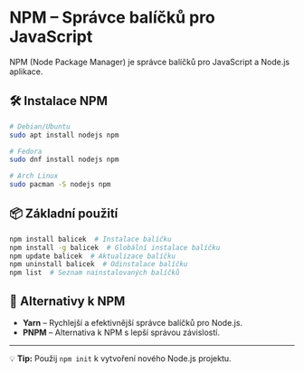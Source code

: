 # NPM – Správce balíčků pro JavaScript

NPM (Node Package Manager) je správce balíčků pro JavaScript a Node.js aplikace.

## 🛠 Instalace NPM
```bash
# Debian/Ubuntu
sudo apt install nodejs npm

# Fedora
sudo dnf install nodejs npm

# Arch Linux
sudo pacman -S nodejs npm
```

## 📦 Základní použití
```bash
npm install balicek  # Instalace balíčku
npm install -g balicek  # Globální instalace balíčku
npm update balicek  # Aktualizace balíčku
npm uninstall balicek  # Odinstalace balíčku
npm list  # Seznam nainstalovaných balíčků
```

## 🔄 Alternativy k NPM
- **Yarn** – Rychlejší a efektivnější správce balíčků pro Node.js.
- **PNPM** – Alternativa k NPM s lepší správou závislostí.

---
💡 **Tip:** Použij `npm init` k vytvoření nového Node.js projektu.
